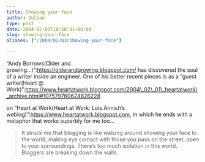 ```yaml
---
title: Showing your face
author: Julian
type: post
date: 2004-02-03T18:58:31+00:00
slug: showing-your-face 
aliases: ["/2004/02/03/showing-your-face"]

---
```

&#8220;Andy Borrows(Older and growing&#8230;)&#8221;:https://olderandgrowing.blogspot.com/ has discovered the soul of a writer inside an engineer. One of his better recent pieces is as a &#8220;guest writer(Heart @ Work)&#8221;:https://www.heartatwork.blogspot.com/2004\_02\_01\_heartatwork\_archive.html#107579760624826228
   
on &#8220;Heart at Work(Heart at Work: Lois Annich&#8217;s weblog)&#8221;:https://www.heartatwork.blogspot.com, in which he ends with a metaphor that works superbly for me too&#8230;

<blockquote cite="https://www.heartatwork.blogspot.com/2004_02_01_heartatwork_archive.html#107579760624826228">
  <p>
    It struck me that blogging is like walking around showing your face to the world, making eye contact with those you pass on the street, open to your surroundings. There&#8217;s too much isolation in this world. Bloggers are breaking down the walls.
  </p>
</blockquote>